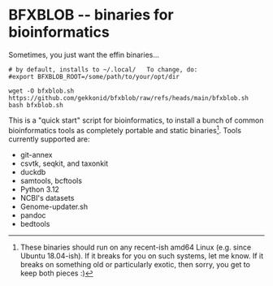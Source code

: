 # BFXBLOB -- binaries for bioinformatics

Sometimes, you just want the effin binaries...

```
# by default, installs to ~/.local/   To change, do:
#export BFXBLOB_ROOT=/some/path/to/your/opt/dir 

wget -O bfxblob.sh https://github.com/gekkonid/bfxblob/raw/refs/heads/main/bfxblob.sh
bash bfxblob.sh
```

This is a "quick start" script for bioinformatics, to install a bunch of common bioinformatics tools as completely portable and static binaries[^1]. Tools currently supported are:

- git-annex
- csvtk, seqkit, and taxonkit
- duckdb
- samtools, bcftools
- Python 3.12
- NCBI's datasets
- Genome-updater.sh
- pandoc
- bedtools

[^1]: These binaries should run on any recent-ish amd64 Linux (e.g. since Ubuntu 18.04-ish). If it breaks for you on such systems, let me know. If it breaks on something old or particularly exotic, then sorry, you get to keep both pieces :)
